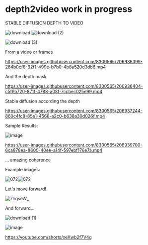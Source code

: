 # depth2video work in progress
STABLE DIFFUSION DEPTH TO VIDEO

![download](https://user-images.githubusercontent.com/8300565/207256115-c4de6b6f-3890-4e00-9e9c-e4a2162c22d5.png)
![download (2)](https://user-images.githubusercontent.com/8300565/207256128-925d11c2-42ac-4f5c-ab0c-28270745e61d.png)


![download (3)](https://user-images.githubusercontent.com/8300565/207256068-dffdf8e7-c8f6-48a8-b534-15a29e4d588e.png)



From a video or frames

https://user-images.githubusercontent.com/8300565/206936399-264b0cf8-62f1-499e-b7b0-4b8a520d3db6.mp4


And the depth mask


https://user-images.githubusercontent.com/8300565/206936404-c5f9a720-871f-4788-a08f-7ccbec025e99.mp4


Stable diffusion according the depth


https://user-images.githubusercontent.com/8300565/206937244-860c4fc8-85e1-4568-a2c0-b638a30d026f.mp4


Sample Results:

![image](https://user-images.githubusercontent.com/8300565/206937133-aca35de5-99df-4d8d-bc27-301e9d840c8d.png)


https://user-images.githubusercontent.com/8300565/206939700-6ca878ea-8600-40ee-a14f-597ebf176e7a.mp4

... amazing coherence


Example images:

![072](https://user-images.githubusercontent.com/8300565/207172663-d347b44f-bce3-4a15-9e92-5411ccdd7cb4.png)![072](https://user-images.githubusercontent.com/8300565/207172714-368f5c5e-a6c2-422a-b3cd-8c926e73779c.png)




Let's move forward!

![7lrqseW_](https://user-images.githubusercontent.com/8300565/207170061-88c823c7-996f-412b-bd4c-3c02e306dde2.png)

And forward...

![download (1)](https://user-images.githubusercontent.com/8300565/207649531-3993e5da-b3d2-4527-b282-155b1a599d0b.png)

![image](https://user-images.githubusercontent.com/8300565/207649853-701bd395-ce77-4bd6-bdd3-59cd8406b7d0.png)

https://youtube.com/shorts/xeXwb2f7V4g
